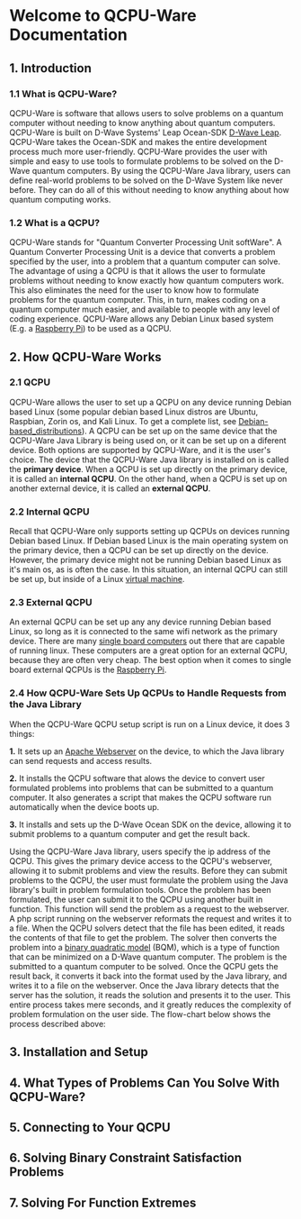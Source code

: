 # Welcome to QCPU-Ware Documentation

## 1. Introduction
### 1.1 What is QCPU-Ware?
QCPU-Ware is software that allows users to solve problems on a quantum computer without needing to know anything about quantum computers.  QCPU-Ware is built on D-Wave Systems' Leap Ocean-SDK [D-Wave Leap](https://www.dwavesys.com/take-leap).  QCPU-Ware takes the Ocean-SDK and makes the entire development process much more user-friendly.  QCPU-Ware provides the user with simple and easy to use tools to formulate problems to be solved on the D-Wave quantum computers.  By using the QCPU-Ware Java library, users can define real-world problems to be solved on the D-Wave System like never before.  They can do all of this without needing to know anything about how quantum computing works.

### 1.2 What is a QCPU?
QCPU-Ware stands for "Quantum Converter Processing Unit softWare".  A Quantum Converter Processing Unit is a device that converts a problem specified by the user, into a problem that a quantum computer can solve.  The advantage of using a QCPU is that it allows the user to formulate problems without needing to know exactly how quantum computers work.  This also eliminates the need for the user to know how to formulate problems for the quantum computer.  This, in turn, makes coding on a quantum computer much easier, and available to people with any level of coding experience.   QCPU-Ware allows any Debian Linux based system (E.g. a [Raspberry Pi](https://www.raspberrypi.org/)) to be used as a QCPU.


## 2. How QCPU-Ware Works
### 2.1 QCPU
QCPU-Ware allows the user to set up a QCPU on any device running Debian based Linux (some popular debian based Linux distros are Ubuntu, Raspbian, Zorin os, and Kali Linux.  To get a complete list, see [Debian-based_distributions](https://en.wikipedia.org/wiki/Category:Debian-based_distributions)).  A QCPU can be set up on the same device that the QCPU-Ware Java Library is being used on, or it can be set up on a diferent device.  Both options are supported by QCPU-Ware, and it is the user's choice.  The device that the QCPU-Ware Java library is installed on is called the **primary device**.  When a QCPU is set up directly on the primary device, it is called an **internal QCPU**.  On the other hand, when a QCPU is set up on another external device, it is called an **external QCPU**.

### 2.2 Internal QCPU
Recall that QCPU-Ware only supports setting up QCPUs on devices running Debian based Linux.  If Debian based Linux is the main operating system on the primary device, then a QCPU can be set up directly on the device.  However, the primary device might not be running Debian based Linux as it's main os, as is often the case.  In this situation, an internal QCPU can still be set up, but inside of a Linux [virtual machine](https://en.wikipedia.org/wiki/Virtual_machine).

### 2.3 External QCPU
An external QCPU can be set up any any device running Debian based Linux, so long as it is connected to the same wifi network as the primary device.  There are many [single board computers](https://en.wikipedia.org/wiki/Single-board_computer) out there that are capable of running linux.  These computers are a great option for an external QCPU, because they are often very cheap.  The best option when it comes to single board external QCPUs is the [Raspberry Pi](https://www.raspberrypi.org/).

### 2.4 How QCPU-Ware Sets Up QCPUs to Handle Requests from the Java Library
When the QCPU-Ware QCPU setup script is run on a Linux device, it does 3 things:

**1.** It sets up an [Apache Webserver](https://httpd.apache.org) on the device, to which the Java library can send requests and access results.

**2.** It installs the QCPU software that alows the device to convert user formulated problems into problems that can be submitted to a quantum computer.  It also generates a script that makes the QCPU software run automatically when the device boots up.

**3.** It installs and sets up the D-Wave Ocean SDK on the device, allowing it to submit problems to a quantum computer and get the result back. 

Using the QCPU-Ware Java library, users specify the ip address of the QCPU.  This gives the primary device access to the QCPU's webserver, allowing it to submit problems and view the results.  Before they can submit problems to the QCPU, the user must formulate the problem using the Java library's built in problem formulation tools.  Once the problem has been formulated, the user can submit it to the QCPU using another built in function.  This function will send the problem as a request to the webserver.  A php script running on the webserver reformats the request and writes it to a file.  When the QCPU solvers detect that the file has been edited, it reads the contents of that file to get the problem.  The solver then converts the problem into a [binary quadratic model](https://docs.ocean.dwavesys.com/en/stable/concepts/bqm.html) (BQM), which is a type of function that can be minimized on a D-Wave quantum computer.  The problem is the  submitted to a quantum computer to be solved.  Once the QCPU gets the result back, it converts it back into the format used by the Java library, and writes it to a file on the webserver.  Once the Java library detects that the server has the solution, it reads the solution and presents it to the user.  This entire process takes mere seconds, and it greatly reduces the complexity of problem formulation on the user side.  The flow-chart below shows the process described above:

## 3. Installation and Setup


## 4. What Types of Problems Can You Solve With QCPU-Ware?


## 5. Connecting to Your QCPU


## 6. Solving Binary Constraint Satisfaction Problems


## 7. Solving For Function Extremes 
